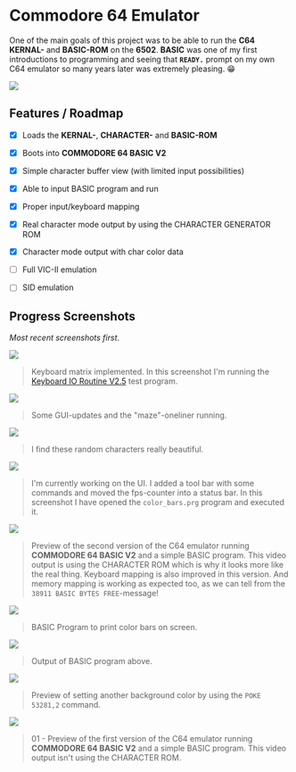 # Commodore 64 Emulator

One of the main goals of this project was to be able to run the **C64 KERNAL-** and **BASIC-ROM** on the **6502**. **BASIC** was one of my first introductions to programming and seeing that **`READY.`** prompt on my own C64 emulator so many years later was extremely pleasing. 😁

![](../../Screenshots/11-basic-prompt.png)

## Features / Roadmap

- [x] Loads the **KERNAL-**, **CHARACTER-** and **BASIC-ROM**
- [x] Boots into **COMMODORE 64 BASIC V2**
- [x] Simple character buffer view (with limited input possibilities)
- [x] Able to input BASIC program and run
- [x] Proper input/keyboard mapping
- [x] Real character mode output by using the CHARACTER GENERATOR ROM
- [x] Character mode output with char color data
- [ ] Full VIC-II emulation
- [ ] SID emulation



## Progress Screenshots
*Most recent screenshots first*.

![](../../Screenshots/10-keyboard-matrix-test-program.png)
> Keyboard matrix implemented. In this screenshot I'm running the [Keyboard IO Routine V2.5](https://csdb.dk/release/index.php?id=120949) test program.

![](../../Screenshots/09-gui-and-maze.png)
> Some GUI-updates and the "maze"-oneliner running.

![](../../Screenshots/07-random-character-data.png)
> I find these random characters really beautiful.

![](../../Screenshots/06-color-bars.png)
> I'm currently working on the UI. I added a tool bar with some commands and moved the fps-counter into a status bar. In this screenshot I have opened the `color_bars.prg` program and executed it.

![](../../Gifs/03-character-rom-output.gif)
> Preview of the second version of the C64 emulator running **COMMODORE 64 BASIC V2** and a simple BASIC program. This video output is using the CHARACTER ROM which is why it looks more like the real thing. Keyboard mapping is also improved in this version. And memory mapping is working as expected too, as we can tell from the `38911 BASIC BYTES FREE`-message!

![](../../Screenshots/03-foreground-color-bars-basic.png)
> BASIC Program to print color bars on screen.

![](../../Screenshots/04-foreground-color-bars.png)
> Output of BASIC program above.

![](../../Screenshots/05-background-color.png)
> Preview of setting another background color by using the `POKE 53281,2` command.

![](../../Gifs/01-simple-character-buffer-output.gif)
> 01 - Preview of the first version of the C64 emulator running **COMMODORE 64 BASIC V2** and a simple BASIC program. This video output isn't using the CHARACTER ROM.